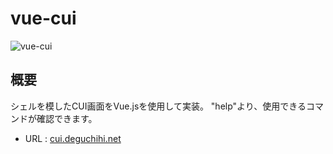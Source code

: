 # vue-cui

![vue-cui](https://user-images.githubusercontent.com/74271220/169655060-d95cc849-9099-4b6f-a047-dfebcd32d144.png)

## 概要

シェルを模したCUI画面をVue.jsを使用して実装。
"help"より、使用できるコマンドが確認できます。

- URL : [cui.deguchihi.net](cui.deguchihi.net)
